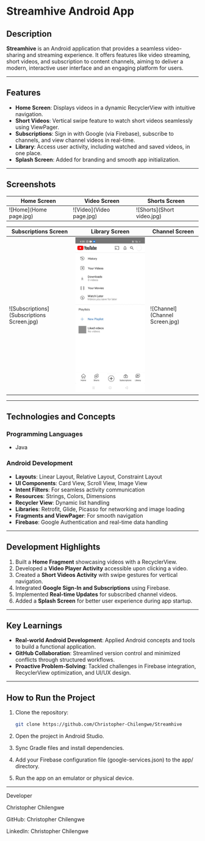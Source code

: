 # Streamhive Android App  

## Description  
**Streamhive** is an Android application that provides a seamless video-sharing and streaming experience. It offers features like video streaming, short videos, and subscription to content channels, aiming to deliver a modern, interactive user interface and an engaging platform for users.  

---

## Features  
- **Home Screen**: Displays videos in a dynamic RecyclerView with intuitive navigation.  
- **Short Videos**: Vertical swipe feature to watch short videos seamlessly using ViewPager.  
- **Subscriptions**: Sign in with Google (via Firebase), subscribe to channels, and view channel videos in real-time.  
- **Library**: Access user activity, including watched and saved videos, in one place.  
- **Splash Screen**: Added for branding and smooth app initialization.  

---

## Screenshots  

| Home Screen | Video Screen | Shorts Screen |  
|-------------|--------------|---------------|  
| ![Home](Home page.jpg) | ![Video](Video page.jpg) | ![Shorts](Short video.jpg) |  

| Subscriptions Screen | Library Screen | Channel Screen |  
|-----------------------|----------------|----------------|  
| ![Subscriptions](Subscriptions Screen.jpg) | ![Library](Librabary.jpg) | ![Channel](Channel Screen.jpg) |  

---

## Technologies and Concepts  

### **Programming Languages**  
- Java  

### **Android Development**  
- **Layouts**: Linear Layout, Relative Layout, Constraint Layout  
- **UI Components**: Card View, Scroll View, Image View  
- **Intent Filters**: For seamless activity communication  
- **Resources**: Strings, Colors, Dimensions  
- **Recycler View**: Dynamic list handling  
- **Libraries**: Retrofit, Glide, Picasso for networking and image loading  
- **Fragments and ViewPager**: For smooth navigation  
- **Firebase**: Google Authentication and real-time data handling  

---

## Development Highlights  
1. Built a **Home Fragment** showcasing videos with a RecyclerView.  
2. Developed a **Video Player Activity** accessible upon clicking a video.  
3. Created a **Short Videos Activity** with swipe gestures for vertical navigation.  
4. Integrated **Google Sign-In and Subscriptions** using Firebase.  
5. Implemented **Real-time Updates** for subscribed channel videos.  
6. Added a **Splash Screen** for better user experience during app startup.  

---

## Key Learnings  
- **Real-world Android Development**: Applied Android concepts and tools to build a functional application.  
- **GitHub Collaboration**: Streamlined version control and minimized conflicts through structured workflows.  
- **Proactive Problem-Solving**: Tackled challenges in Firebase integration, RecyclerView optimization, and UI/UX design.  

---

## How to Run the Project  
1. Clone the repository:  
   ```bash  
   git clone https://github.com/Christopher-Chilengwe/Streamhive

2. Open the project in Android Studio.

3. Sync Gradle files and install dependencies.

4. Add your Firebase configuration file (google-services.json) to the app/ directory.

5. Run the app on an emulator or physical device.

---

Developer

Christopher Chilengwe

GitHub: Christopher Chilengwe

LinkedIn: Christopher Chilengwe

